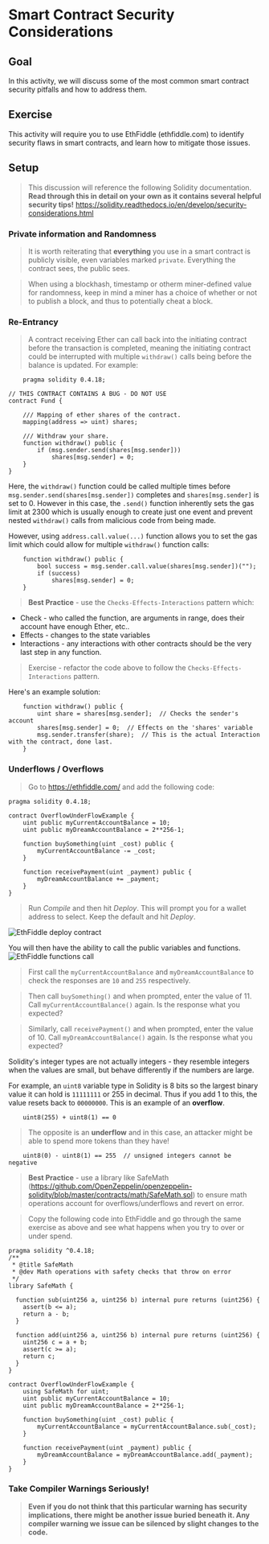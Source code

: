# Smart Contract Security Considerations
## Goal
In this activity, we will discuss some of the most common smart contract security pitfalls and how to address them.

## Exercise
This activity will require you to use EthFiddle (ethfiddle.com) to identify security flaws in smart contracts, and learn how to mitigate those issues.

## Setup
> This discussion will reference the following Solidity documentation. **Read through this in detail on your own as it contains several helpful security tips!**
>https://solidity.readthedocs.io/en/develop/security-considerations.html

### Private information and Randomness
> It is worth reiterating that **everything** you use in a smart contract is publicly visible, even variables marked `private`. Everything the contract sees, the public sees.

> When using a blockhash, timestamp or otherm miner-defined value for randomness, keep in mind a miner has a choice of whether or not to publish a block, and thus to potentially cheat a block. 

### Re-Entrancy
> A contract receiving Ether can call back into the initiating contract before the transaction is completed, meaning the initiating contract could be interrupted with multiple `withdraw()` calls being before the balance is updated. For example:
```
    pragma solidity 0.4.18;

// THIS CONTRACT CONTAINS A BUG - DO NOT USE
contract Fund {
    
    /// Mapping of ether shares of the contract.
    mapping(address => uint) shares;
    
    /// Withdraw your share.
    function withdraw() public {
        if (msg.sender.send(shares[msg.sender]))
            shares[msg.sender] = 0;
    }
}
```
Here, the `withdraw()` function could be called multiple times before `msg.sender.send(shares[msg.sender])` completes and `shares[msg.sender]` is set to 0. However in this case, the `.send()` function inherently sets the gas limit at 2300 which is usually enough to create just one event and prevent nested `withdraw()` calls from malicious code from being made.

However, using `address.call.value(...)` function allows you to set the gas limit which could allow for multiple `withdraw()` function calls:
```
    function withdraw() public {
        bool success = msg.sender.call.value(shares[msg.sender])("");
        if (success)
            shares[msg.sender] = 0;
    }
```

> **Best Practice** - use the `Checks-Effects-Interactions` pattern which:
* Check - who called the function, are arguments in range, does their account have enough Ether, etc..
* Effects - changes to the state variables
* Interactions - any interactions with other contracts should be the very last step in any function.

> Exercise - refactor the code above to follow the `Checks-Effects-Interactions` pattern.
  
Here's an example solution:
```
    function withdraw() public {
        uint share = shares[msg.sender];  // Checks the sender's account
        shares[msg.sender] = 0;  // Effects on the 'shares' variable
        msg.sender.transfer(share);  // This is the actual Interaction with the contract, done last.
    }
```

### Underflows / Overflows

>Go to <https://ethfiddle.com/> and add the following code:
```
pragma solidity 0.4.18;

contract OverflowUnderFlowExample {
    uint public myCurrentAccountBalance = 10;
    uint public myDreamAccountBalance = 2**256-1;
    
    function buySomething(uint _cost) public {
        myCurrentAccountBalance -= _cost;
    }
    
    function receivePayment(uint _payment) public {
        myDreamAccountBalance += _payment;
    }
}
```
> Run _Compile_ and then hit _Deploy_. This will prompt you for a wallet address to select. Keep the default and hit _Deploy_. 

![EthFiddle deploy contract](images/EthFiddle_deploy_contract.png)

You will then have the ability to call the public variables and functions.
![EthFiddle functions call](images/EthFiddle_functions.png)

> First call the `myCurrentAccountBalance` and `myDreamAccountBalance` to check the responses are `10` and `255` respectively. 

> Then call `buySomething()` and when prompted, enter the value of 11. Call `myCurrentAccountBalance()` again. Is the response what you expected?

> Similarly, call `receivePayment()` and when prompted, enter the value of 10. Call `myDreamAccountBalance()` again. Is the response what you expected?

 Solidity's integer types are not actually integers - they resemble integers when the values are small, but behave differently if the numbers are large. 

For example, an `uint8` variable type in Solidity is 8 bits so the largest binary value it can hold is `11111111` or 255 in decimal. Thus if you add 1 to this, the value resets back to `00000000`. This is an example of an **overflow**. 
```
    uint8(255) + uint8(1) == 0
```
>The opposite is an **underflow** and in this case, an attacker might be able to spend more tokens than they have!
```
    uint8(0) - uint8(1) == 255  // unsigned integers cannot be negative
```
> **Best Practice** - use a library like SafeMath (<https://github.com/OpenZeppelin/openzeppelin-solidity/blob/master/contracts/math/SafeMath.sol>) to ensure math operations account for overflows/underflows and revert on error.

> Copy the following code into EthFiddle and go through the same exercise as above and see what happens when you try to over or under spend. 
```
pragma solidity ^0.4.18;
/**
 * @title SafeMath
 * @dev Math operations with safety checks that throw on error
 */
library SafeMath {

  function sub(uint256 a, uint256 b) internal pure returns (uint256) {
    assert(b <= a);
    return a - b;
  }

  function add(uint256 a, uint256 b) internal pure returns (uint256) {
    uint256 c = a + b;
    assert(c >= a);
    return c;
  }
}

contract OverflowUnderFlowExample {
    using SafeMath for uint;
    uint public myCurrentAccountBalance = 10;
    uint public myDreamAccountBalance = 2**256-1;
    
    function buySomething(uint _cost) public {
        myCurrentAccountBalance = myCurrentAccountBalance.sub(_cost);
    }
    
    function receivePayment(uint _payment) public {
        myDreamAccountBalance = myDreamAccountBalance.add(_payment);
    }
}
```

### Take Compiler Warnings Seriously!
> **Even if you do not think that this particular warning has security implications, there might be another issue buried beneath it. Any compiler warning we issue can be silenced by slight changes to the code.**
